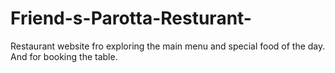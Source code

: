 # Friend-s-Parotta-Resturant-
Restaurant website fro exploring the main menu and special food of the day. And for booking the table.
